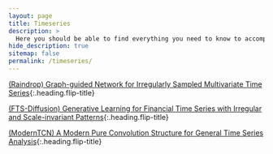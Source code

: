 ```yaml
---
layout: page
title: Timeseries
description: >
  Here you should be able to find everything you need to know to accomplish the most common tasks when blogging with Hydejack.
hide_description: true
sitemap: false
permalink: /timeseries/
---
```


[(Raindrop) Graph-guided Network for Irregularly Sampled Multivariate Time Series]{:.heading.flip-title}

[(FTS-Diffusion) Generative Learning for Financial Time Series with Irregular and Scale-invariant Patterns]{:.heading.flip-title}

[(ModernTCN) A Modern Pure Convolution Structure for General Time Series Analysis]{:.heading.flip-title}




[(Raindrop) Graph-guided Network for Irregularly Sampled Multivariate Time Series]: /timeseries/_posts/2024-02-09-Raindrop.md

[(FTS-Diffusion) Generative Learning for Financial Time Series with Irregular and Scale-invariant Patterns]: /timeseries/_posts/2024-02-13-FTS-Diffusion.md

[(ModernTCN) A Modern Pure Convolution Structure for General Time Series Analysis]: /timeseries/_posts/2024-02-14-ModernTCN.md